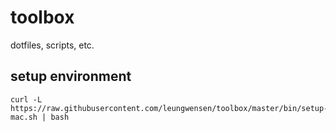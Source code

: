 toolbox
=======

dotfiles, scripts, etc.

## setup environment

```shell
curl -L https://raw.githubusercontent.com/leungwensen/toolbox/master/bin/setup-mac.sh | bash
```
